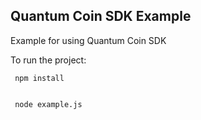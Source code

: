 ## Quantum Coin SDK Example

Example for using Quantum Coin SDK

To run the project:

     npm install


     node example.js
